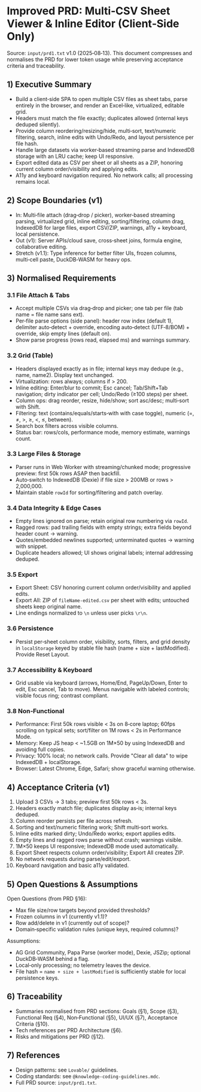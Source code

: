 # Improved PRD: Multi‑CSV Sheet Viewer & Inline Editor (Client‑Side Only)

Source: `input/prd1.txt` v1.0 (2025‑08‑13). This document compresses and normalises the PRD for lower token usage while preserving acceptance criteria and traceability.

## 1) Executive Summary

- Build a client‑side SPA to open multiple CSV files as sheet tabs, parse entirely in the browser, and render an Excel‑like, virtualized, editable grid.
- Headers must match the file exactly; duplicates allowed (internal keys deduped silently).
- Provide column reordering/resizing/hide, multi‑sort, text/numeric filtering, search, inline edits with Undo/Redo, and layout persistence per file hash.
- Handle large datasets via worker‑based streaming parse and IndexedDB storage with an LRU cache; keep UI responsive.
- Export edited data as CSV per sheet or all sheets as a ZIP, honoring current column order/visibility and applying edits.
- A11y and keyboard navigation required. No network calls; all processing remains local.

## 2) Scope Boundaries (v1)

- In: Multi‑file attach (drag‑drop / picker), worker‑based streaming parsing, virtualized grid, inline editing, sorting/filtering, column drag, IndexedDB for large files, export CSV/ZIP, warnings, a11y + keyboard, local persistence.
- Out (v1): Server APIs/cloud save, cross‑sheet joins, formula engine, collaborative editing.
- Stretch (v1.1): Type inference for better filter UIs, frozen columns, multi‑cell paste, DuckDB‑WASM for heavy ops.

## 3) Normalised Requirements

### 3.1 File Attach & Tabs
- Accept multiple CSVs via drag‑drop and picker; one tab per file (tab name = file name sans ext).
- Per‑file parse options (side panel): header row index (default 1), delimiter auto‑detect + override, encoding auto‑detect (UTF‑8/BOM) + override, skip empty lines (default on).
- Show parse progress (rows read, elapsed ms) and warnings summary.

### 3.2 Grid (Table)
- Headers displayed exactly as in file; internal keys may dedupe (e.g., name, name2). Display text unchanged.
- Virtualization: rows always; columns if > 200.
- Inline editing: Enter/blur to commit; Esc cancel; Tab/Shift+Tab navigation; dirty indicator per cell; Undo/Redo (≥100 steps) per sheet.
- Column ops: drag reorder, resize, hide/show; sort asc/desc; multi‑sort with Shift.
- Filtering: text (contains/equals/starts‑with with case toggle), numeric (=, ≠, >, ≥, <, ≤, between).
- Search box filters across visible columns.
- Status bar: rows/cols, performance mode, memory estimate, warnings count.

### 3.3 Large Files & Storage
- Parser runs in Web Worker with streaming/chunked mode; progressive preview: first 50k rows ASAP then backfill.
- Auto‑switch to IndexedDB (Dexie) if file size > 200MB or rows > 2,000,000.
- Maintain stable `rowId` for sorting/filtering and patch overlay.

### 3.4 Data Integrity & Edge Cases
- Empty lines ignored on parse; retain original row numbering via `rowId`.
- Ragged rows: pad trailing fields with empty strings; extra fields beyond header count → warning.
- Quotes/embedded newlines supported; unterminated quotes → warning with snippet.
- Duplicate headers allowed; UI shows original labels; internal addressing deduped.

### 3.5 Export
- Export Sheet: CSV honoring current column order/visibility and applied edits.
- Export All: ZIP of `fileName-edited.csv` per sheet with edits; untouched sheets keep original name.
- Line endings normalized to `\n` unless user picks `\r\n`.

### 3.6 Persistence
- Persist per‑sheet column order, visibility, sorts, filters, and grid density in `localStorage` keyed by stable file hash (name + size + lastModified). Provide Reset Layout.

### 3.7 Accessibility & Keyboard
- Grid usable via keyboard (arrows, Home/End, PageUp/Down, Enter to edit, Esc cancel, Tab to move). Menus navigable with labeled controls; visible focus ring; contrast compliant.

### 3.8 Non‑Functional
- Performance: First 50k rows visible < 3s on 8‑core laptop; 60fps scrolling on typical sets; sort/filter on 1M rows < 2s in Performance Mode.
- Memory: Keep JS heap < ~1.5GB on 1M×50 by using IndexedDB and avoiding full copies.
- Privacy: 100% local; no network calls. Provide "Clear all data" to wipe IndexedDB + localStorage.
- Browser: Latest Chrome, Edge, Safari; show graceful warning otherwise.

## 4) Acceptance Criteria (v1)

1. Upload 3 CSVs → 3 tabs; preview first 50k rows < 3s.  
2. Headers exactly match file; duplicates display as‑is; internal keys deduped.  
3. Column reorder persists per file across refresh.  
4. Sorting and text/numeric filtering work; Shift multi‑sort works.  
5. Inline edits marked dirty; Undo/Redo works; export applies edits.  
6. Empty lines and ragged rows parse without crash; warnings visible.  
7. 1M×50 keeps UI responsive; IndexedDB mode used automatically.  
8. Export Sheet respects column order/visibility; Export All creates ZIP.  
9. No network requests during parse/edit/export.  
10. Keyboard navigation and basic a11y validated.

## 5) Open Questions & Assumptions

Open Questions (from PRD §16):
- Max file size/row targets beyond provided thresholds?  
- Frozen columns in v1 (currently v1.1)?  
- Row add/delete in v1 (currently out of scope)?  
- Domain‑specific validation rules (unique keys, required columns)?

Assumptions:
- AG Grid Community, Papa Parse (worker mode), Dexie, JSZip; optional DuckDB‑WASM behind a flag.
- Local‑only processing; no telemetry leaves the device.
- File hash = `name + size + lastModified` is sufficiently stable for local persistence keys.

## 6) Traceability

- Summaries normalised from PRD sections: Goals (§1), Scope (§3), Functional Req (§4), Non‑Functional (§5), UI/UX (§7), Acceptance Criteria (§10).  
- Tech references per PRD Architecture (§6).  
- Risks and mitigations per PRD (§12).  

## 7) References

- Design patterns: see `Lovable/` guidelines.  
- Coding standards: see `@knowledge-coding-guidelines.mdc`.  
- Full PRD source: `input/prd1.txt`.


